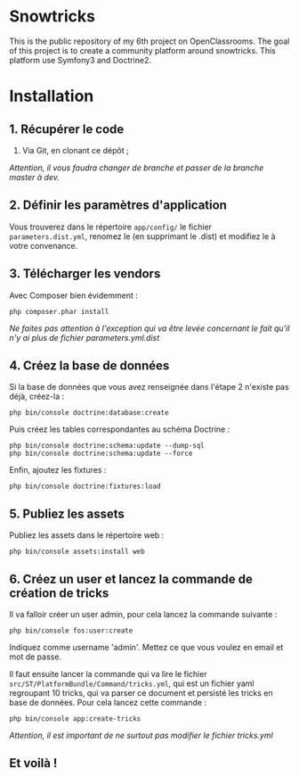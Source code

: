Snowtricks
==========

This is the public repository of my 6th project on OpenClassrooms. The goal of this project is to create a community platform around snowtricks. This platform use Symfony3 and Doctrine2.

# Installation
## 1. Récupérer le code

1. Via Git, en clonant ce dépôt ;

*Attention, il vous faudra changer de branche et passer de la branche master à dev.*

## 2. Définir les paramètres d'application
Vous trouverez dans le répertoire `app/config/` le fichier `parameters.dist.yml`, renomez le (en supprimant le .dist) et modifiez le à votre convenance.

## 3. Télécharger les vendors
Avec Composer bien évidemment :

    php composer.phar install
    
*Ne faites pas attention à l'exception qui va être levée concernant le fait qu'il n'y ai plus de fichier parameters.yml.dist*

## 4. Créez la base de données
Si la base de données que vous avez renseignée dans l'étape 2 n'existe pas déjà, créez-la :

    php bin/console doctrine:database:create

Puis créez les tables correspondantes au schéma Doctrine :

    php bin/console doctrine:schema:update --dump-sql
    php bin/console doctrine:schema:update --force

Enfin, ajoutez les fixtures :

    php bin/console doctrine:fixtures:load

## 5. Publiez les assets
Publiez les assets dans le répertoire web :

    php bin/console assets:install web
    
## 6. Créez un user et lancez la commande de création de tricks
Il va falloir créer un user admin, pour cela lancez la commande suivante :

    php bin/console fos:user:create

Indiquez comme username 'admin'. Mettez ce que vous voulez en email et mot de passe.

Il faut ensuite lancer la commande qui va lire le fichier `src/ST/PlatformBundle/Command/tricks.yml`, qui est un fichier yaml regroupant 10 tricks, qui va parser ce document et persisté les tricks en base de données. Pour cela lancez cette commande :

    php bin/console app:create-tricks

*Attention, il est important de ne surtout pas modifier le fichier tricks.yml*   

## Et voilà !
